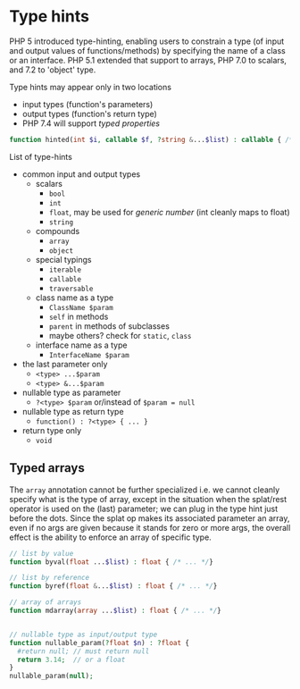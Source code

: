# Type hints

PHP 5 introduced type-hinting, enabling users to constrain a type (of input and output values of functions/methods) by specifying the name of a class or an interface. PHP 5.1 extended that support to arrays, PHP 7.0 to scalars, and 7.2 to 'object' type.

Type hints may appear only in two locations
- input types (function's parameters)
- output types (function's return type)
- PHP 7.4 will support *typed properties*

```php
function hinted(int $i, callable $f, ?string &...$list) : callable { /*...*/}
```

List of type-hints
* common input and output types
  * scalars
    - `bool`
    - `int` 
    - `float`, may be used for *generic number* (int cleanly maps to float)
    - `string`
  * compounds
    - `array`
    - `object`
  * special typings
    - `iterable`
    - `callable`
    - `traversable`
  * class name as a type
    - `ClassName $param`
    - `self` in methods
    - `parent` in methods of subclasses
    - maybe others? check for `static`, `class`
  * interface name as a type
    - `InterfaceName $param`
* the last parameter only
  - `<type> ...$param`
  - `<type> &...$param`
* nullable type as parameter
  - `?<type> $param` or/instead of `$param = null`
* nullable type as return type
  - `function() : ?<type> { ... }`
* return type only
  - `void`




## Typed arrays

The `array` annotation cannot be further specialized i.e. we cannot cleanly specify what is the type of array, except in the situation when the splat/rest operator is used on the (last) parameter; we can plug in the type hint just before the dots. Since the splat op makes its associated parameter an array, even if no args are given because it stands for zero or more args, the overall effect is the ability to enforce an array of specific type.

```php
// list by value
function byval(float ...$list) : float { /* ... */}

// list by reference
function byref(float &...$list) : float { /* ... */}

// array of arrays
function mdarray(array ...$list) : float { /* ... */}


// nullable type as input/output type
function nullable_param(?float $n) : ?float {
  #return null; // must return null
  return 3.14;  // or a float
}
nullable_param(null);
```
